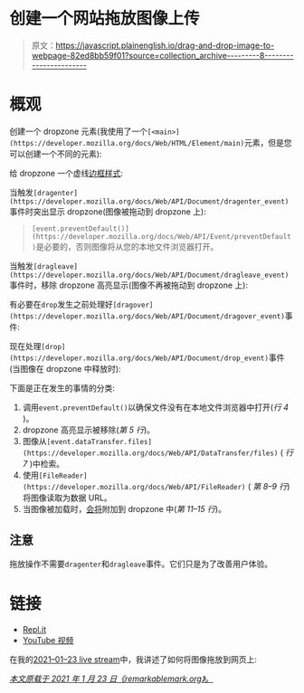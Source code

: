 # 创建一个网站拖放图像上传

> 原文：<https://javascript.plainenglish.io/drag-and-drop-image-to-webpage-82ed8bb59f01?source=collection_archive---------8----------------------->

# 概观

创建一个 dropzone 元素(我使用了一个`[<main>](https://developer.mozilla.org/docs/Web/HTML/Element/main)`元素，但是您可以创建一个不同的元素):

给 dropzone 一个虚线[边框样式](https://developer.mozilla.org/docs/Web/CSS/border):

当触发`[dragenter](https://developer.mozilla.org/docs/Web/API/Document/dragenter_event)`事件时突出显示 dropzone(图像被拖动到 dropzone 上):

> `[event.preventDefault()](https://developer.mozilla.org/docs/Web/API/Event/preventDefault)`是必要的，否则图像将从您的本地文件浏览器打开。

当触发`[dragleave](https://developer.mozilla.org/docs/Web/API/Document/dragleave_event)`事件时，移除 dropzone 高亮显示(图像不再被拖动到 dropzone 上):

有必要在`drop`发生之前处理好`[dragover](https://developer.mozilla.org/docs/Web/API/Document/dragover_event)`事件:

现在处理`[drop](https://developer.mozilla.org/docs/Web/API/Document/drop_event)`事件(当图像在 dropzone 中释放时):

下面是正在发生的事情的分类:

1.  调用`event.preventDefault()`以确保文件没有在本地文件浏览器中打开(*行 4* )。
2.  dropzone 高亮显示被移除(*第 5 行*)。
3.  图像从`[event.dataTransfer.files](https://developer.mozilla.org/docs/Web/API/DataTransfer/files)` ( *行 7* )中检索。
4.  使用`[FileReader](https://developer.mozilla.org/docs/Web/API/FileReader)` ( *第 8–9 行*)将图像读取为数据 URL。
5.  当图像被加载时，[会将](https://developer.mozilla.org/docs/Web/API/ParentNode/append)附加到 dropzone 中(*第 11–15 行*)。

## 注意

拖放操作不需要`dragenter`和`dragleave`事件。它们只是为了改善用户体验。

# 链接

*   [Repl.it](https://repl.it/@remarkablemark/HTML-drag-and-drop-image)
*   [YouTube 视频](https://youtu.be/UsaXP2f0zYQ?list=PLVgOtoUBG2mdLpj6qT5DXfg5_pGPTDrJZ)

在我的[2021–01–23 live stream](https://youtu.be/UsaXP2f0zYQ?list=PLVgOtoUBG2mdLpj6qT5DXfg5_pGPTDrJZ)中，我讲述了如何将图像拖放到网页上:

[*本文原载于 2021 年 1 月 23 日《remarkablemark.org》。*](https://b.remarkabl.org/3o9R3TP)